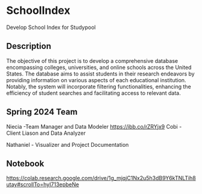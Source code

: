 # SchoolIndex
Develop School Index for Studypool

## Description 
The objective of this project is to develop a comprehensive database encompassing colleges, universities, and online schools across the United States. The database aims to assist students in their research endeavors by providing information on various aspects of each educational institution. Notably, the system will incorporate filtering functionalities, enhancing the efficiency of student searches and facilitating access to relevant data.

## Spring 2024 Team
Niecia -Team Manager and Data Modeler 
<https://ibb.co/rZRYjx9>
Cobi - Client Liason and Data Analyzer 

Nathaniel - Visualizer and Project Documentation

## Notebook
<https://colab.research.google.com/drive/1g_mjqjC1Nx2u5h3dB9Y6kTNLTih8utay#scrollTo=hyI713epbeNe>
